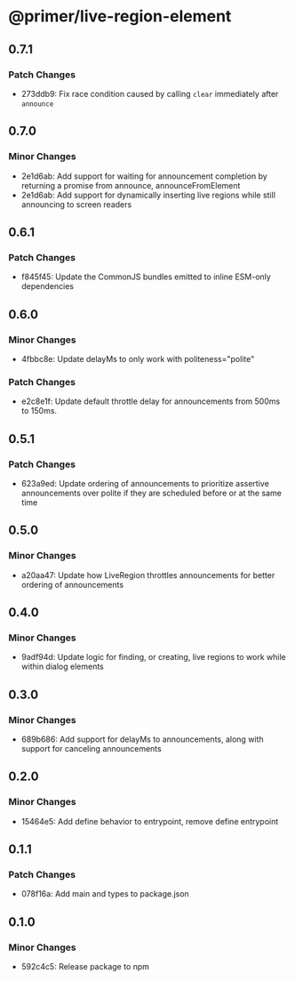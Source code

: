 # @primer/live-region-element

## 0.7.1

### Patch Changes

- 273ddb9: Fix race condition caused by calling `clear` immediately after `announce`

## 0.7.0

### Minor Changes

- 2e1d6ab: Add support for waiting for announcement completion by returning a promise from announce, announceFromElement
- 2e1d6ab: Add support for dynamically inserting live regions while still announcing to screen readers

## 0.6.1

### Patch Changes

- f845f45: Update the CommonJS bundles emitted to inline ESM-only dependencies

## 0.6.0

### Minor Changes

- 4fbbc8e: Update delayMs to only work with politeness="polite"

### Patch Changes

- e2c8e1f: Update default throttle delay for announcements from 500ms to 150ms.

## 0.5.1

### Patch Changes

- 623a9ed: Update ordering of announcements to prioritize assertive announcements over polite if they are scheduled before or at the same time

## 0.5.0

### Minor Changes

- a20aa47: Update how LiveRegion throttles announcements for better ordering of announcements

## 0.4.0

### Minor Changes

- 9adf94d: Update logic for finding, or creating, live regions to work while within dialog elements

## 0.3.0

### Minor Changes

- 689b686: Add support for delayMs to announcements, along with support for canceling announcements

## 0.2.0

### Minor Changes

- 15464e5: Add define behavior to entrypoint, remove define entrypoint

## 0.1.1

### Patch Changes

- 078f16a: Add main and types to package.json

## 0.1.0

### Minor Changes

- 592c4c5: Release package to npm
